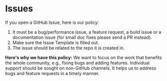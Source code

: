 # Issues

If you open a GitHub Issue, here is our policy:

1. It must be a bug/performance issue, a feature request, a build issue or a
documentation issue (for small doc fixes please send a PR instead).
1. Make sure the Issue Template is filled out.
1. The issue should be related to the repo it is created in.

**Here's why we have this policy:** We want to focus on the work that benefits
the whole community, e.g., fixing bugs and adding features. Individual support
should be sought on non-GitHub channels. It helps us to address bugs and feature
requests in a timely manner.
